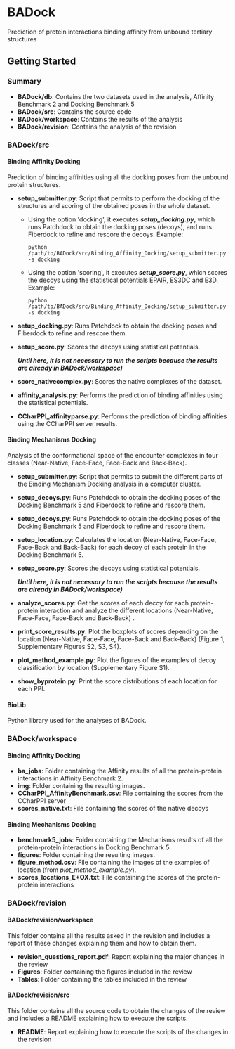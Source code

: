# BADock

Prediction of protein interactions binding affinity from unbound tertiary structures

## Getting Started

### Summary

* **BADock/db**: Contains the two datasets used in the analysis, Affinity Benchmark 2 and Docking Benchmark 5
* **BADock/src**: Contains the source code
* **BADock/workspace**: Contains the results of the analysis
* **BADock/revision**: Contains the analysis of the revision

### BADock/src

#### Binding Affinity Docking

Prediction of binding affinities using all the docking poses from the unbound protein structures.

* **setup_submitter.py**: Script that permits to perform the docking of the structures and scoring of the obtained poses in the whole dataset.
  * Using the option 'docking', it executes ***setup_docking.py***, which runs Patchdock to obtain the docking poses (decoys), and runs Fiberdock to refine and rescore the decoys. Example:
    ```
    python /path/to/BADock/src/Binding_Affinity_Docking/setup_submitter.py -s docking
    ```
  * Using the option 'scoring', it executes ***setup_score.py***, which scores the decoys using the statistical potentials EPAIR, ES3DC and E3D. Example:
    ```
    python /path/to/BADock/src/Binding_Affinity_Docking/setup_submitter.py -s docking
    ```
* **setup_docking.py**: Runs Patchdock to obtain the docking poses and Fiberdock to refine and rescore them.

* **setup_score.py**: Scores the decoys using statistical potentials.

  ***Until here, it is not necessary to run the scripts because the results are already in BADock/workspace)***

* **score_nativecomplex.py**: Scores the native complexes of the dataset.

* **affinity_analysis.py**: Performs the prediction of binding affinities using the statistical potentials.

* **CCharPPI_affinityparse.py**: Performs the prediction of binding affinities using the CCharPPI server results.


#### Binding Mechanisms Docking

Analysis of the conformational space of the encounter complexes in four classes (Near-Native, Face-Face, Face-Back and Back-Back).

* **setup_submitter.py**: Script that permits to submit the different parts of the Binding Mechanism Docking analysis in a computer cluster.

* **setup_decoys.py**: Runs Patchdock to obtain the docking poses of the Docking Benchmark 5 and Fiberdock to refine and rescore them.

* **setup_decoys.py**: Runs Patchdock to obtain the docking poses of the Docking Benchmark 5 and Fiberdock to refine and rescore them.

* **setup_location.py**: Calculates the location (Near-Native, Face-Face, Face-Back and Back-Back) for each decoy of each protein in the Docking Benchmark 5.

* **setup_score.py**: Scores the decoys using statistical potentials.

  ***Until here, it is not necessary to run the scripts because the results are already in BADock/workspace)***

* **analyze_scores.py**: Get the scores of each decoy for each protein-protein interaction and analyze the different locations (Near-Native, Face-Face, Face-Back and Back-Back)
.
* **print_score_results.py**: Plot the boxplots of scores depending on the location (Near-Native, Face-Face, Face-Back and Back-Back) (Figure 1, Supplementary Figures S2, S3, S4).

* **plot_method_example.py**: Plot the figures of the examples of decoy classification by location (Supplementary Figure S1).

* **show_byprotein.py**: Print the score distributions of each location for each PPI.


#### BioLib

Python library used for the analyses of BADock.



### BADock/workspace

#### Binding Affinity Docking

* **ba_jobs**: Folder containing the Affinity results of all the protein-protein interactions in Affinity Benchmark 2.
* **img**: Folder containing the resulting images.
* **CCharPPI_AffinityBenchmark.csv**: File containing the scores from the CCharPPI server
* **scores_native.txt**: File containing the scores of the native decoys

#### Binding Mechanisms Docking

* **benchmark5_jobs**: Folder containing the Mechanisms results of all the protein-protein interactions in Docking Benchmark 5.
* **figures**: Folder containing the resulting images.
* **figure_method.csv**: File containing the images of the examples of location (from *plot_method_example.py*).
* **scores_locations_E+OX.txt**: File containing the scores of the protein-protein interactions



### BADock/revision

#### BADock/revision/workspace

This folder contains all the results asked in the revision and includes a report of these changes explaining them and how to obtain them.

* **revision_questions_report.pdf**: Report explaining the major changes in the review
* **Figures**: Folder containing the figures included in the review
* **Tables**: Folder containing the tables included in the review

#### BADock/revision/src

This folder contains all the source code to obtain the changes of the review and includes a README explaining how to execute the scripts. 

* **README**: Report explaining how to execute the scripts of the changes in the revision

